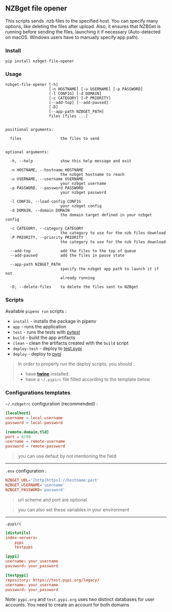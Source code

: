 ## NZBget file opener

This scripts sends .nzb files to the specified host. You can specify many options, like deleting the files after upload.
Also, it ensures that NZBGet is running before sending the files, launching it if necessary (Auto-detected on macOS. Windows users have to manually specify app path).

### Install

```shell script
pip install nzbget-file-opener
```

### Usage

```
nzbget-file-opener [-h]
                   [-n HOSTNAME] [-u USERNAME] [-p PASSWORD]
                   [-l CONFIG] [-d DOMAIN]
                   [-c CATEGORY] [-P PRIORITY]
                   [--add-top] [--add-paused]
                   [-D]
                   [--app-path NZBGET_PATH]
                   files [files ...]


positional arguments:

  files                 the files to send


optional arguments:

  -h, --help            show this help message and exit

  -n HOSTNAME, --hostname HOSTNAME
                        the nzbget hostname to reach
  -u USERNAME, --username USERNAME
                        your nzbget username
  -p PASSWORD, --password PASSWORD
                        your nzbget password

  -l CONFIG, --load-config CONFIG
                        your nzbget config
  -d DOMAIN, --domain DOMAIN
                        the domain target defined in your nzbget config

  -c CATEGORY, --category CATEGORY
                        the category to use for the nzb files download
  -P PRIORITY, --priority PRIORITY
                        the category to use for the nzb files download

  --add-top             add the files to the top of queue
  --add-paused          add the files in pause state

  --app-path NZBGET_PATH
                        specify the nzbget app path to launch it if not
                        already running

  -D, --delete-files    to delete the files sent to NZBget
```


### Scripts

Available `pipenv run` scripts :

- `install` - installs the package in pipenv
- `app` - runs the application
- `test` - runs the tests with [pytest](https://docs.pytest.org/en/latest/)
- `build` - build the app artifacts
- `clean` - clean the artifacts created with the `build` script
- `deploy-test` - deploy to [test.pypi](https://test.pypi.org)
- `deploy` - deploy to [pypi](https://pypi.org)



> In order to properly run the deploy scripts, you should :
> - have **[twine](https://pypi.org/project/twine/)** installed.
> - have a `~/.pypirc` file filled according to the template below

### Configurations templates

`~/.nzbgetrc` configuration (recommended) :
```toml
[localhost]
username = local-username
password = local-password

[remote.domain.tld]
port = 6790
username = remote-username
password = remote-password

```  
> you can use defaut by not mentioning the field  

---

`.env` configuration :
```toml
NZBGET_URL='[http|https]://hostname:port'
NZBGET_USERNAME='username'
NZBGET_PASSWORD='password'
```
  
> url scheme and port are optional

> you can also set these variables in your environment

---

`.pypirc`    
```toml
[distutils]
index-servers=
    pypi
    testpypi

[pypi]
username: your_username
password: your_password

[testpypi]
repository: https://test.pypi.org/legacy/
username: your_username
password: your_password
```

Note: `pypi.org` and `test.pypi.org` uses two distinct databases for user accounts. You need to create an account for both domains
